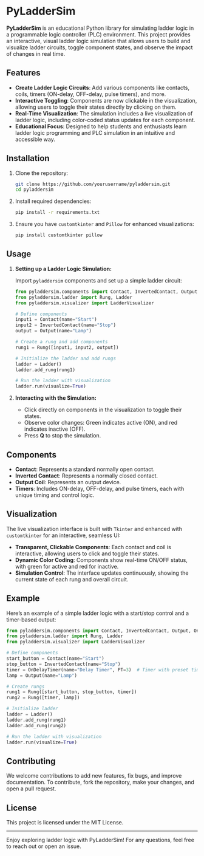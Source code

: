 
# PyLadderSim

**PyLadderSim** is an educational Python library for simulating ladder logic in a programmable logic controller (PLC) environment. This project provides an interactive, visual ladder logic simulation that allows users to build and visualize ladder circuits, toggle component states, and observe the impact of changes in real time.

## Features

- **Create Ladder Logic Circuits**: Add various components like contacts, coils, timers (ON-delay, OFF-delay, pulse timers), and more.
- **Interactive Toggling**: Components are now clickable in the visualization, allowing users to toggle their states directly by clicking on them.
- **Real-Time Visualization**: The simulation includes a live visualization of ladder logic, including color-coded status updates for each component.
- **Educational Focus**: Designed to help students and enthusiasts learn ladder logic programming and PLC simulation in an intuitive and accessible way.

## Installation

1. Clone the repository:
   ```bash
   git clone https://github.com/yourusername/pyladdersim.git
   cd pyladdersim
   ```

2. Install required dependencies:
   ```bash
   pip install -r requirements.txt
   ```

3. Ensure you have `customtkinter` and `Pillow` for enhanced visualizations:
   ```bash
   pip install customtkinter pillow
   ```

## Usage

1. **Setting up a Ladder Logic Simulation:**

   Import `pyladdersim` components and set up a simple ladder circuit:

   ```python
   from pyladdersim.components import Contact, InvertedContact, Output, OnDelayTimer
   from pyladdersim.ladder import Rung, Ladder
   from pyladdersim.visualizer import LadderVisualizer

   # Define components
   input1 = Contact(name="Start")
   input2 = InvertedContact(name="Stop")
   output = Output(name="Lamp")

   # Create a rung and add components
   rung1 = Rung([input1, input2, output])

   # Initialize the ladder and add rungs
   ladder = Ladder()
   ladder.add_rung(rung1)

   # Run the ladder with visualization
   ladder.run(visualize=True)
   ```

2. **Interacting with the Simulation:**

   - Click directly on components in the visualization to toggle their states.
   - Observe color changes: Green indicates active (ON), and red indicates inactive (OFF).
   - Press **Q** to stop the simulation.

## Components

- **Contact**: Represents a standard normally open contact.
- **Inverted Contact**: Represents a normally closed contact.
- **Output Coil**: Represents an output device.
- **Timers**: Includes ON-delay, OFF-delay, and pulse timers, each with unique timing and control logic.

## Visualization

The live visualization interface is built with `Tkinter` and enhanced with `customtkinter` for an interactive, seamless UI:
- **Transparent, Clickable Components**: Each contact and coil is interactive, allowing users to click and toggle their states.
- **Dynamic Color Coding**: Components show real-time ON/OFF status, with green for active and red for inactive.
- **Simulation Control**: The interface updates continuously, showing the current state of each rung and overall circuit.

## Example

Here’s an example of a simple ladder logic with a start/stop control and a timer-based output:

```python
from pyladdersim.components import Contact, InvertedContact, Output, OnDelayTimer
from pyladdersim.ladder import Rung, Ladder
from pyladdersim.visualizer import LadderVisualizer

# Define components
start_button = Contact(name="Start")
stop_button = InvertedContact(name="Stop")
timer = OnDelayTimer(name="Delay Timer", PT=3)  # Timer with preset time
lamp = Output(name="Lamp")

# Create rungs
rung1 = Rung([start_button, stop_button, timer])
rung2 = Rung([timer, lamp])

# Initialize ladder
ladder = Ladder()
ladder.add_rung(rung1)
ladder.add_rung(rung2)

# Run the ladder with visualization
ladder.run(visualize=True)
```

## Contributing

We welcome contributions to add new features, fix bugs, and improve documentation. To contribute, fork the repository, make your changes, and open a pull request.

## License

This project is licensed under the MIT License.

---

Enjoy exploring ladder logic with PyLadderSim! For any questions, feel free to reach out or open an issue.

